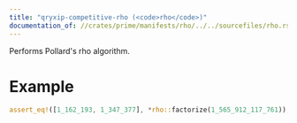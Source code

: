 ```yaml
---
title: "qryxip-competitive-rho (<code>rho</code>)"
documentation_of: //crates/prime/manifests/rho/../../sourcefiles/rho.rs
---
```

Performs Pollard's rho algorithm.

# Example

```rust
assert_eq!([1_162_193, 1_347_377], *rho::factorize(1_565_912_117_761));
```
